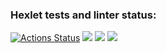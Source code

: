 ### Hexlet tests and linter status:
[![Actions Status](https://github.com/alllexxx1/python-project-49/workflows/hexlet-check/badge.svg)](https://github.com/alllexxx1/python-project-49/actions)
<a href="https://codeclimate.com/github/alllexxx1/python-project-49/maintainability"><img src="https://api.codeclimate.com/v1/badges/fa33867e39452019b806/maintainability" /></a>
<a href="https://asciinema.org/a/wOLdMdBNilUmFj1zIsaGzMQzM" target="_blank"><img src="https://asciinema.org/a/wOLdMdBNilUmFj1zIsaGzMQzM.svg" /></a>
<a href="https://asciinema.org/a/f0awVpP6LOkH9NFWAOW2OICYZ" target="_blank"><img src="https://asciinema.org/a/f0awVpP6LOkH9NFWAOW2OICYZ.svg" /></a>
